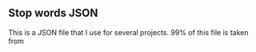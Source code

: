 ## Stop words JSON

This is a JSON file that I use for several projects.  99% of this file is taken from 
